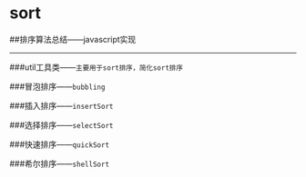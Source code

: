 # sort
##排序算法总结——javascript实现

________________________________


 ###util工具类——`主要用于sort排序，简化sort排序`
 
 ###冒泡排序——`bubbling`
 
 ###插入排序——`insertSort`
 
 ###选择排序——`selectSort`
 
 ###快速排序——`quickSort`
 
 ###希尔排序——`shellSort`
